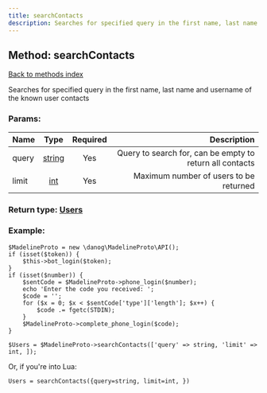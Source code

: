 ```yaml
---
title: searchContacts
description: Searches for specified query in the first name, last name and username of the known user contacts
---
```

## Method: searchContacts  
[Back to methods index](index.md)


Searches for specified query in the first name, last name and username of the known user contacts

### Params:

| Name     |    Type       | Required | Description |
|----------|:-------------:|:--------:|------------:|
|query|[string](../types/string.md) | Yes|Query to search for, can be empty to return all contacts|
|limit|[int](../types/int.md) | Yes|Maximum number of users to be returned|


### Return type: [Users](../types/Users.md)

### Example:


```
$MadelineProto = new \danog\MadelineProto\API();
if (isset($token)) {
    $this->bot_login($token);
}
if (isset($number)) {
    $sentCode = $MadelineProto->phone_login($number);
    echo 'Enter the code you received: ';
    $code = '';
    for ($x = 0; $x < $sentCode['type']['length']; $x++) {
        $code .= fgetc(STDIN);
    }
    $MadelineProto->complete_phone_login($code);
}

$Users = $MadelineProto->searchContacts(['query' => string, 'limit' => int, ]);
```

Or, if you're into Lua:

```
Users = searchContacts({query=string, limit=int, })
```

